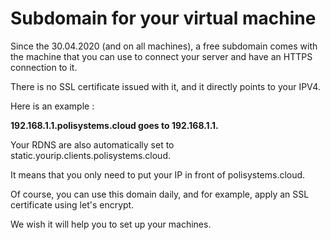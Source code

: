 # Subdomain for your virtual machine
Since the 30.04.2020 (and on all machines), a free subdomain comes with the machine that you can use to connect your server and have an HTTPS connection to it.

There is no SSL certificate issued with it, and it directly points to your IPV4.

Here is an example :

**192.168.1.1.polisystems.cloud goes to 192.168.1.1.**

Your RDNS are also automatically set to static.yourip.clients.polisystems.cloud.

It means that you only need to put your IP in front of polisystems.cloud.

Of course, you can use this domain daily, and for example, apply an SSL certificate using let's encrypt.

We wish it will help you to set up your machines.
